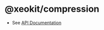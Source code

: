 # @xeokit/compression

* See [API Documentation](https://xeokit.github.io/sdk/docs/modules/_xeokit_compression.html)

